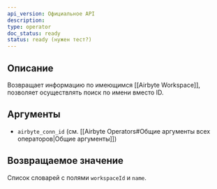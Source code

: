 ```yaml
---
api_version: Официальное API
description: 
type: operator
doc_status: ready
status: ready (нужен тест?)
---
```

## Описание
Возвращает информацию по имеющимся [[Airbyte Workspace]], позволяет осуществлять поиск по имени вместо ID.
## Аргументы
  - `airbyte_conn_id` (см. [[Airbyte Operators#Общие аргументы всех операторов|Общие аргументы]])
## Возвращаемое значение
Список словарей с полями `workspaceId` и `name`.